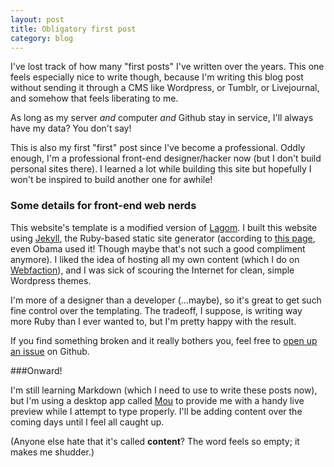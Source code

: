 ```yaml
---
layout: post
title: Obligatory first post
category: blog
---
```


I've lost track of how many "first posts" I've written over the years. This one feels especially nice to write though, because I'm writing this blog post without sending it through a CMS like Wordpress, or Tumblr, or Livejournal, and somehow that feels liberating to me. 

As long as my server *and* computer *and* Github stay in service, I'll always have my data? You don't say!

This is also my first "first" post since I've become a professional. Oddly enough, I'm a professional front-end designer/hacker now (but I don't build personal sites there). I learned a lot while building this site but hopefully I won't be inspired to build another one for awhile!

### Some details for front-end web nerds

This website's template is a modified version of [Lagom](http://jekyllthemes.org/themes/lagom/). I built this website using [Jekyll](http://jekyllrb.com), the Ruby-based static site generator (according to [this page](http://yeswejekyll.com), even Obama used it! Though maybe that's not such a good compliment anymore). I liked the idea of hosting all my own content (which I do on [Webfaction](https://www.webfaction.com/?affiliate=cristen)), and I was sick of scouring the Internet for clean, simple Wordpress themes. 

I'm more of a designer than a developer (...maybe), so it's great to get such fine control over the templating. The tradeoff, I suppose, is writing way more Ruby than I ever wanted to, but I'm pretty happy with the result.

If you find something broken and it really bothers you, feel free to [open up an issue](https://github.com/thecristen/thewebsite/issues) on Github.

###Onward!

I'm still learning Markdown (which I need to use to write these posts now), but I'm using a desktop app called [Mou](http://mouapp.com) to provide me with a handy live preview while I attempt to type properly. I'll be adding content over the coming days until I feel all caught up. 

(Anyone else hate that it's called **content**? The word feels so empty; it makes me shudder.)


